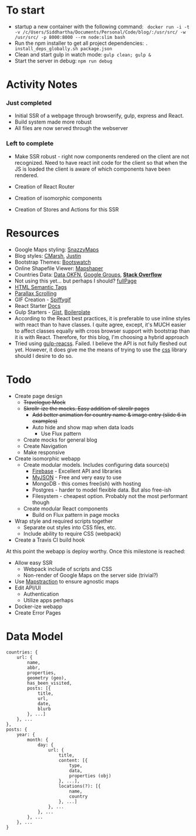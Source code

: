 # To start

- startup a new container with the following command: ` docker run -i -t -v /c/Users/Siddhartha/Documents/Personal/Code/blog/:/usr/src/ -w /usr/src/ -p 8000:8000 --rm node:slim bash`
- Run the npm installer to get all project dependencies: `. install_deps_globally.sh package.json`
- Clean and start gulp in watch mode: `gulp clean; gulp &`
- Start the server in debug: `npm run debug`

# Activity Notes

### Just completed

- Initial SSR of a webpage through browserify, gulp, express and React.
- Build system made more robust
- All files are now served through the webserver

### Left to complete

- Make SSR robust - right now components rendered on the client are not recognized. Need to have react init code for the client so that when the JS is loaded the client is aware of which components have been rendered.

- Creation of React Router
- Creation of isomorphic components
- Creation of Stores and Actions for this SSR

# Resources

- Google Maps styling: [SnazzyMaps](https://snazzymaps.com/)
- Blog styles: [CMarsh](http://www.crmarsh.com/script/), [Justin](http://www.justinyan.com/posts/2015/self-esteem/)
- Bootstrap Themes: [Bootswatch](https://bootswatch.com/)
- Online Shapefile Viewer: [Mapshaper](http://www.mapshaper.org/)
- Countries Data: [Data OKFN](http://data.okfn.org/data/datasets/geo-boundaries-world-110m), [Google Groups](https://groups.google.com/forum/#!topic/d3-js/cTVo0Uci5x4), **[Stack Overflow](http://stackoverflow.com/questions/9542834/geojson-world-database)**
- Not using this yet... but perhaps I should? [fullPage](https://github.com/alvarotrigo/fullPage.js)
- [HTML Semantic Tags](http://html5doctor.com/downloads/h5d-sectioning-flowchart.pdf)
- [Parallax Scrolling](https://ihatetomatoes.net/how-to-create-a-parallax-scrolling-website/)
- GIF Creation - [Spiffygif](http://spiffygif.com/)
- React Starter [Docs](https://github.com/webpack/react-starter/blob/master/NOTES/HowStuffWorks.md)
- Gulp Starters - [Gist](https://gist.github.com/mlouro/8886076), [Boilerplate](https://github.com/christianalfoni/react-app-boilerplate/blob/master/gulpfile.js)
- According to the React best practices, it is preferable to use inline styles with react than to have classes. I quite agree, except, it's MUCH easier to affect classes equally with cross browser support with bootstrap than it is with React. Therefore, for this blog, I'm choosing a hybrid approach
- Tried using [gulp-reacss](https://github.com/yodairish/gulp-reacss). Failed. I believe the API is not fully fleshed out yet. However, it does give me the means of trying to use the [css](https://github.com/reworkcss/css) library should I desire to do so.

# Todo

- Create page design
  - ~~Travelogue Mock~~
  - ~~Skrollr-ize the mocks. Easy addition of skrollr pages~~
    - ~~Add better animation for country name & image entry (slide 6 in examples)~~
    - Auto hide and show map when data loads
      - Use Flux pattern
  - Create mocks for general blog
  - Create Navigation
  - Make responsive
- Create isomorphic webapp
  - Create modular models. Includes configuring data source(s)
    - [Firebase](https://www.firebase.com/) - Excellent API and libraries
    - [MyJSON](http://myjson.com/) - Free and very easy to use
    - MongoDB - this comes free(ish) with hosting
    - Postgres - harder to model flexible data. But also free-ish
    - Filesystem - cheapest option. Probably not the most performant though
  - Create modular React components
    - Build on Flux pattern in page mocks
- Wrap style and required scripts together
  - Separate out styles into CSS files, etc.
  - Include ability to require CSS (webpack)
- Create a Travis CI build hook

At this point the webapp is deploy worthy. Once this milestone is reached:

- Allow easy SSR
  - Webpack include of scripts and CSS
  - Non-render of Google Maps on the server side (trivial?)
- Use [Mapstraction](http://mapstraction.com/) to ensure agnostic maps
- Edit API/UI
  - Authentication
  - Utilize apps perhaps
- Docker-ize webapp
- Create Error Pages

# Data Model

	countries: {
		url: {
			name,
			abbr,
			properties,
			geometry (geo),
			has_been_visited,
			posts: [{
				title,
				url,
				date,
				blurb
			}, ...]
		}, ...
	},
	posts: {
		year: {
			month: {
				day: {
					url: {
						title,
						content: [{
							type,
							data,
							properties (obj)
						}, ...],
						locations(?): [{
							name,
							country
						}, ...]
					}, ...
				}, ...
			}, ...
		}, ...
	}
